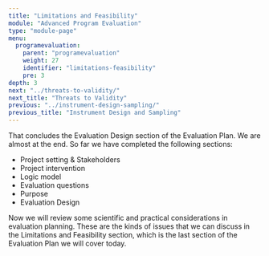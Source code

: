 ```yaml
---
title: "Limitations and Feasibility"
module: "Advanced Program Evaluation"
type: "module-page"
menu:
  programevaluation:
    parent: "programevaluation"
    weight: 27
    identifier: "limitations-feasibility"
    pre: 3
depth: 3
next: "../threats-to-validity/"
next_title: "Threats to Validity"
previous: "../instrument-design-sampling/"
previous_title: "Instrument Design and Sampling"
---
```


That concludes the Evaluation Design section of the Evaluation Plan. We are almost at the end. So far we have completed the following sections:

* Project setting & Stakeholders
* Project intervention
* Logic model
* Evaluation questions
* Purpose
* Evaluation Design

Now we will review some scientific and practical considerations in evaluation planning. These are the kinds of issues that we can discuss in the Limitations and Feasibility section, which is the last section of the Evaluation Plan we will cover today.
